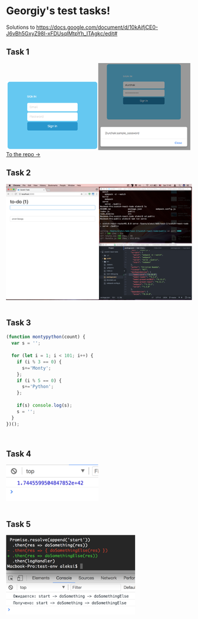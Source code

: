 # Georgiy's test tasks!
Solutions to https://docs.google.com/document/d/10kAifjCE0-J6vBh5GxyZ98I-xFDUsqIMtpYh_ITAgkc/edit#

## Task 1
<img src="task1/task1-screenshot.png" width="250"><img src="task1/button-click-alert.png" width="250"><br>
[To the repo ->](https://github.com/ururualeksi/test-tasks/tree/master/task1)
<br>
## Task 2
<img src="task2.png" width="750"><br>
<br>
## Task 3
```javascript
(function montypython(count) {
  var s = '';

  for (let i = 1; i < 101; i++) {
    if (i % 3 == 0) {
      s+='Monty';
    };
    if (i % 5 == 0) {
      s+='Python';
    };

    if(s) console.log(s);
    s = '';
  }
})();

```
<br>

## Task 4
<img src="task4.png" width="250"><br>
<br>

## Task 5
<img src="task5.png" width="350"><br>
